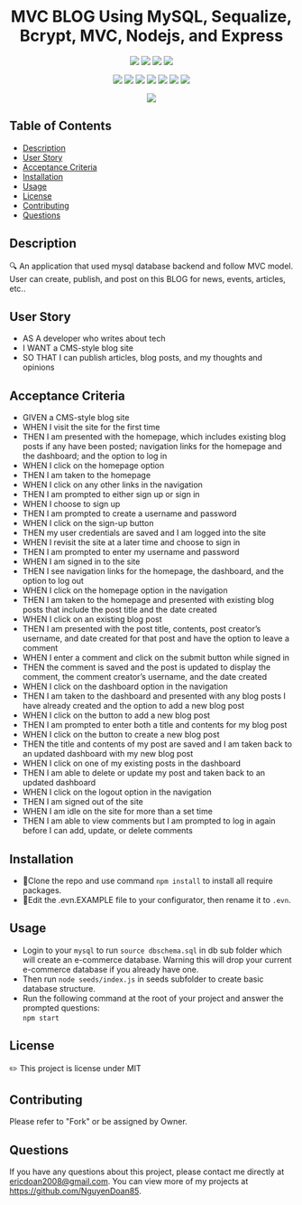 <h1 align="center">MVC BLOG Using MySQL, Sequalize, Bcrypt, MVC, Nodejs, and Express</h1>

<p align="center">
    <img src="https://img.shields.io/github/repo-size/NguyenDoan85/MVC-BLOG" />
    <img src="https://img.shields.io/github/languages/top/NguyenDoan85/MVC-BLOG"  />
    <img src="https://img.shields.io/github/issues/NguyenDoan85/MVC-BLOG" />
    <img src="https://img.shields.io/github/last-commit/NguyenDoan85/MVC-BLOG" >
    </a>
</p>

<p align="center">
    <img src="https://img.shields.io/badge/Nodejs-yellow" />
    <img src="https://img.shields.io/badge/Sequalize-blue"  />
    <img src="https://img.shields.io/badge/Bcrypt-lightgrey" />
    <img src="https://img.shields.io/badge/dotenv-orange" />
    <img src="https://img.shields.io/badge/mySQL-blue"  />
    <img src="https://img.shields.io/badge/Express-green" />
    <img src="https://img.shields.io/badge/MVC-red" />
</p>

<p align="center">
    <img src="http://img.shields.io/badge/license-MIT-blue.svg"/>
</p>

## Table of Contents

- [Description](#description)
- [User Story](#user-story)
- [Acceptance Criteria](#acceptance-criteria)
- [Installation](#installation)
- [Usage](#usage)
- [License](#license)
- [Contributing](#contributing)
- [Questions](#questions)

## Description

🔍 An application that used mysql database backend and follow MVC model. User can create, publish, and post on this BLOG for news, events, articles, etc.. 

## User Story

- AS A developer who writes about tech
- I WANT a CMS-style blog site
- SO THAT I can publish articles, blog posts, and my thoughts and opinions

## Acceptance Criteria

- GIVEN a CMS-style blog site
- WHEN I visit the site for the first time
- THEN I am presented with the homepage, which includes existing blog posts if any have been posted; navigation links for the homepage and the dashboard; and the option to log in
- WHEN I click on the homepage option
- THEN I am taken to the homepage
- WHEN I click on any other links in the navigation
- THEN I am prompted to either sign up or sign in
- WHEN I choose to sign up
- THEN I am prompted to create a username and password
- WHEN I click on the sign-up button
- THEN my user credentials are saved and I am logged into the site
- WHEN I revisit the site at a later time and choose to sign in
- THEN I am prompted to enter my username and password
- WHEN I am signed in to the site
- THEN I see navigation links for the homepage, the dashboard, and the option to log out
- WHEN I click on the homepage option in the navigation
- THEN I am taken to the homepage and presented with existing blog posts that include the post title and the date created
- WHEN I click on an existing blog post
- THEN I am presented with the post title, contents, post creator’s username, and date created for that post and have the option to leave a comment
- WHEN I enter a comment and click on the submit button while signed in
- THEN the comment is saved and the post is updated to display the comment, the comment creator’s username, and the date created
- WHEN I click on the dashboard option in the navigation
- THEN I am taken to the dashboard and presented with any blog posts I have already created and the option to add a new blog post
- WHEN I click on the button to add a new blog post
- THEN I am prompted to enter both a title and contents for my blog post
- WHEN I click on the button to create a new blog post
- THEN the title and contents of my post are saved and I am taken back to an updated dashboard with my new blog post
- WHEN I click on one of my existing posts in the dashboard
- THEN I am able to delete or update my post and taken back to an updated dashboard
- WHEN I click on the logout option in the navigation
- THEN I am signed out of the site
- WHEN I am idle on the site for more than a set time
- THEN I am able to view comments but I am prompted to log in again before I can add, update, or delete comments

## Installation 
- 💾Clone the repo and use command `npm install` to install all require packages. 
- 💾Edit the .evn.EXAMPLE file to your configurator, then rename it to `.evn`.

## Usage 
- Login to your `mysql` to run `source dbschema.sql` in db sub folder which will create an e-commerce database. Warning this will drop your current e-commerce database if you already have one.
- Then run `node seeds/index.js` in seeds subfolder to create basic database structure.
- Run the following command at the root of your project and answer the prompted questions:  
`npm start`


## License
✏️ This project is license under MIT

## Contributing

Please refer to "Fork" or be assigned by Owner.

## Questions

If you have any questions about this project, please contact me directly at ericdoan2008@gmail.com. You can view more of my projects at https://github.com/NguyenDoan85.